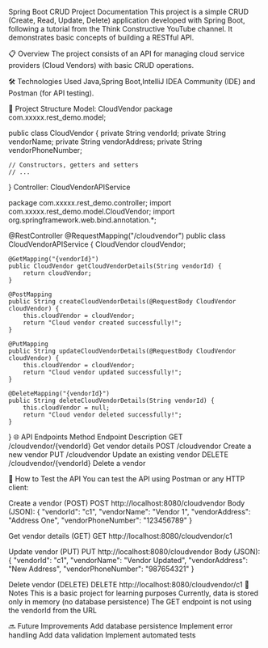 Spring Boot CRUD Project Documentation
This project is a simple CRUD (Create, Read, Update, Delete) application developed with Spring Boot, following a tutorial from the Think Constructive YouTube channel. It demonstrates basic concepts of building a RESTful API.

📋 Overview
The project consists of an API for managing cloud service providers (Cloud Vendors) with basic CRUD operations.

🛠️ Technologies Used
Java,Spring Boot,IntelliJ IDEA Community (IDE) and Postman (for API testing).

📌 Project Structure
Model: CloudVendor
package com.xxxxx.rest_demo.model;

public class CloudVendor {
    private String vendorId;
    private String vendorName;
    private String vendorAddress;
    private String vendorPhoneNumber;

    // Constructors, getters and setters
    // ...
}
Controller: CloudVendorAPIService

package com.xxxxx.rest_demo.controller;
import com.xxxxx.rest_demo.model.CloudVendor;
import org.springframework.web.bind.annotation.*;

@RestController
@RequestMapping("/cloudvendor")
public class CloudVendorAPIService {
    CloudVendor cloudVendor;
    
    @GetMapping("{vendorId}")
    public CloudVendor getCloudVendorDetails(String vendorId) {
        return cloudVendor;
    }
    
    @PostMapping
    public String createCloudVendorDetails(@RequestBody CloudVendor cloudVendor) {
        this.cloudVendor = cloudVendor;
        return "Cloud vendor created successfully!";
    }
    
    @PutMapping
    public String updateCloudVendorDetails(@RequestBody CloudVendor cloudVendor) {
        this.cloudVendor = cloudVendor;
        return "Cloud vendor updated successfully!";
    }
    
    @DeleteMapping("{vendorId}")
    public String deleteCloudVendorDetails(String vendorId) {
        this.cloudVendor = null;
        return "Cloud vendor deleted successfully!";
    }
}
🌐 API Endpoints
Method	Endpoint	Description
GET	/cloudvendor/{vendorId}	Get vendor details
POST	/cloudvendor	Create a new vendor
PUT	/cloudvendor	Update an existing vendor
DELETE	/cloudvendor/{vendorId}	Delete a vendor

🚀 How to Test the API
You can test the API using Postman or any HTTP client:

Create a vendor (POST)
POST http://localhost:8080/cloudvendor
Body (JSON):
{
    "vendorId": "c1",
    "vendorName": "Vendor 1",
    "vendorAddress": "Address One",
    "vendorPhoneNumber": "123456789"
}

Get vendor details (GET)
GET http://localhost:8080/cloudvendor/c1

Update vendor (PUT)
PUT http://localhost:8080/cloudvendor
Body (JSON):
{
    "vendorId": "c1",
    "vendorName": "Vendor Updated",
    "vendorAddress": "New Address",
    "vendorPhoneNumber": "987654321"
}

Delete vendor (DELETE)
DELETE http://localhost:8080/cloudvendor/c1
📝 Notes
This is a basic project for learning purposes
Currently, data is stored only in memory (no database persistence)
The GET endpoint is not using the vendorId from the URL

🔜 Future Improvements
Add database persistence
Implement error handling
Add data validation
Implement automated tests

